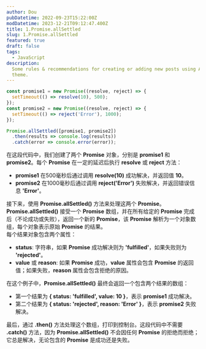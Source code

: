 ```yaml
---
author: Dou
pubDatetime: 2022-09-23T15:22:00Z
modDatetime: 2023-12-21T09:12:47.400Z
title: 1.Promise.allSettled
slug: 1.Promise.allSettled
featured: true
draft: false
tags:
  - JavaScript
description:
  Some rules & recommendations for creating or adding new posts using AstroPaper
  theme.
---
```


```javascript
const promise1 = new Promise((resolve, reject) => {
  setTimeout(() => resolve(10), 500);
});
const promise2 = new Promise((resolve, reject) => {
  setTimeout(() => reject('Error'), 1000);
});

Promise.allSettled([promise1, promise2])
  .then(results => console.log(results))
  .catch(error => console.error(error));

```
在这段代码中，我们创建了两个 **Promise** 对象，分别是 **promise1** 和 **promise2**。每个 **Promise** 在一定的延迟后执行 **resolve** 或 **reject** 方法：

- **promise1** 在500毫秒后通过调用 **resolve(10)** 成功解决，并返回值 **10**。
- **promise2** 在1000毫秒后通过调用 **reject('Error')** 失败解决，并返回错误信息 **'Error'**。

接下来，使用 **Promise.allSettled()** 方法来处理这两个 **Promise**。**Promise.allSettled()** 接受一个 **Promise** 数组，并在所有给定的 **Promise** 完成后（不论成功或失败），返回一个新的 **Promise**，该 **Promise** 解析为一个对象数组，每个对象表示原始 **Promise** 的结果。<br />每个结果对象包含两个属性：

- **status**: 字符串，如果 **Promise** 成功解决则为 **'fulfilled'**，如果失败则为 **'rejected'**。
- **value** 或 **reason**: 如果 **Promise** 成功，**value** 属性会包含 **Promise** 的返回值；如果失败，**reason** 属性会包含拒绝的原因。

在这个例子中，**Promise.allSettled()** 最终会返回一个包含两个结果的数组：

- 第一个结果为 **{ status: 'fulfilled', value: 10 }**，表示 **promise1** 成功解决。
- 第二个结果为 **{ status: 'rejected', reason: 'Error' }**，表示 **promise2** 失败解决。

最后，通过 **.then()** 方法处理这个数组，打印到控制台。这段代码中不需要 **.catch()** 方法，因为 **Promise.allSettled()** 不会因任何 **Promise** 的拒绝而拒绝；它总是解决，无论包含的 **Promise** 是成功还是失败。
